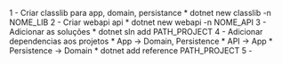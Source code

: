 1 - Criar classlib para app, domain, persistance
    * dotnet new classlib -n NOME_LIB
2 - Criar webapi api
    * dotnet new webapi -n NOME_API
3 - Adicionar as soluções
    * dotnet sln add PATH_PROJECT
4 - Adicionar dependencias aos projetos
    * App -> Domain, Persistence
    * API -> App
    * Persistence -> Domain
    * dotnet add reference PATH_PROJECT
5 - 